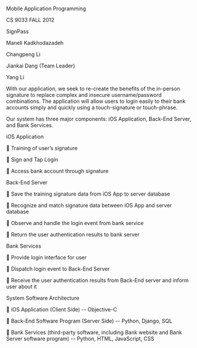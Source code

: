 Mobile Application Programming

CS 9033 FALL 2012

SignPass

Maneli Kadkhodazadeh

Changpeng Li

Jiankai Dang (Team Leader)

Yang Li

With our application, we seek to re-create the benefits of the in-person signature to replace complex and insecure username/password combinations. The application will allow users to login easily to their bank accounts simply and quickly using a touch-signature or touch-phrase.

Our system has three major components: iOS Application, Back-End Server, and Bank Services.


iOS Application

 Training of user’s signature

 Sign and Tap Login

 Access bank account through signature


Back-End Server

 Save the training signature data from iOS App to server database

 Recognize and match signature data between iOS App and server database

 Observe and handle the login event from bank service

 Return the user authentication results to bank server


Bank Services

 Provide login interface for user

 Dispatch login event to Back-End Server

 Receive the user authentication results from Back-End server and inform user about it

System Software Architecture

 iOS Application (Client Side) -- Objective-C

 Back-End Software Program (Server Side) -- Python, Django, SQL

 Bank Services (third-party software, including Bank website and Bank Server software program) -- Python, HTML, JavaScript, CSS
